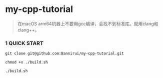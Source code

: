 # my-cpp-tutorial

> 在macOS arm64机器上不要用gcc编译，会找不到标准库。就用clang和clang++。

### 1 QUICK START

```shell
git clone git@github.com:Bannirui/my-cpp-tutorial.git

chmod +x ./build.sh

./build.sh
```